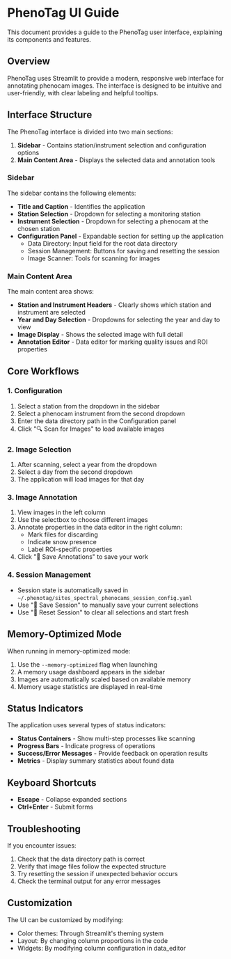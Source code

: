 # PhenoTag UI Guide

This document provides a guide to the PhenoTag user interface, explaining its components and features.

## Overview

PhenoTag uses Streamlit to provide a modern, responsive web interface for annotating phenocam images. The interface is designed to be intuitive and user-friendly, with clear labeling and helpful tooltips.

## Interface Structure

The PhenoTag interface is divided into two main sections:
1. **Sidebar** - Contains station/instrument selection and configuration options
2. **Main Content Area** - Displays the selected data and annotation tools

### Sidebar

The sidebar contains the following elements:

- **Title and Caption** - Identifies the application
- **Station Selection** - Dropdown for selecting a monitoring station
- **Instrument Selection** - Dropdown for selecting a phenocam at the chosen station
- **Configuration Panel** - Expandable section for setting up the application
  - Data Directory: Input field for the root data directory
  - Session Management: Buttons for saving and resetting the session
  - Image Scanner: Tools for scanning for images

### Main Content Area

The main content area shows:

- **Station and Instrument Headers** - Clearly shows which station and instrument are selected
- **Year and Day Selection** - Dropdowns for selecting the year and day to view
- **Image Display** - Shows the selected image with full detail
- **Annotation Editor** - Data editor for marking quality issues and ROI properties

## Core Workflows

### 1. Configuration

1. Select a station from the dropdown in the sidebar
2. Select a phenocam instrument from the second dropdown
3. Enter the data directory path in the Configuration panel
4. Click "🔍 Scan for Images" to load available images

### 2. Image Selection

1. After scanning, select a year from the dropdown
2. Select a day from the second dropdown
3. The application will load images for that day

### 3. Image Annotation

1. View images in the left column
2. Use the selectbox to choose different images
3. Annotate properties in the data editor in the right column:
   - Mark files for discarding
   - Indicate snow presence
   - Label ROI-specific properties
4. Click "💾 Save Annotations" to save your work

### 4. Session Management

- Session state is automatically saved in `~/.phenotag/sites_spectral_phenocams_session_config.yaml`
- Use "💾 Save Session" to manually save your current selections
- Use "🔄 Reset Session" to clear all selections and start fresh

## Memory-Optimized Mode

When running in memory-optimized mode:
1. Use the `--memory-optimized` flag when launching
2. A memory usage dashboard appears in the sidebar
3. Images are automatically scaled based on available memory
4. Memory usage statistics are displayed in real-time

## Status Indicators

The application uses several types of status indicators:

- **Status Containers** - Show multi-step processes like scanning
- **Progress Bars** - Indicate progress of operations
- **Success/Error Messages** - Provide feedback on operation results
- **Metrics** - Display summary statistics about found data

## Keyboard Shortcuts

- **Escape** - Collapse expanded sections
- **Ctrl+Enter** - Submit forms

## Troubleshooting

If you encounter issues:

1. Check that the data directory path is correct
2. Verify that image files follow the expected structure
3. Try resetting the session if unexpected behavior occurs
4. Check the terminal output for any error messages

## Customization

The UI can be customized by modifying:
- Color themes: Through Streamlit's theming system
- Layout: By changing column proportions in the code
- Widgets: By modifying column configuration in data_editor